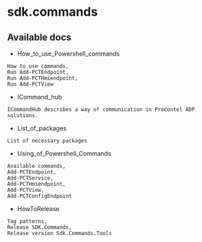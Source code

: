 # sdk.commands

## Available docs

- How_to_use_Powershell_commands

```
How to use commands,
Run Add-PCTEndpoint,
Run Add-PCTHmiendpoint,
Run Add-PCTView
```

- ICommand_hub

```
ICommandHub describes a way of communication in Procontel ADP solutions. 
```

- List_of_packages

```
List of necessary packages
```

- Using_of_Powershell_Commands

```
Available commands,
Add-PCTEndpoint,
Add-PCTService,
Add-PCTHmiendpoint,
Add-PCTView,
Add-PCTConfigEndpoint
```

- HowToRelease

```
Tag patterns,
Release SDK.Commands,
Release version Sdk.Commands.Tools
```